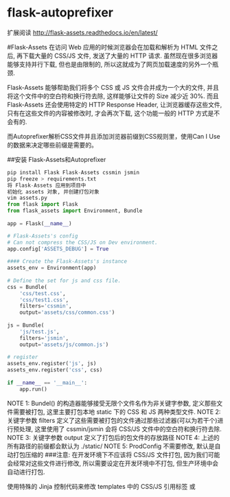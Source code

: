 # flask-autoprefixer
扩展阅读
http://flask-assets.readthedocs.io/en/latest/

#Flask-Assets
在访问 Web 应用的时候浏览器会在加载和解析为 HTML 文件之后, 再下载大量的 CSS/JS 文件, 发送了大量的 HTTP 请求. 虽然现在很多浏览器能够支持并行下载, 但也是由限制的, 所以这就成为了网页加载速度的另外一个瓶颈.

Flask-Assets 能够帮助我们将多个 CSS 或 JS 文件合并成为一个大的文件, 并且将这个文件中的空白符和换行符去除, 这样能够让文件的 Size 减少近 30%. 而且 Flask-Assets 还会使用特定的 HTTP Response Header, 让浏览器缓存这些文件, 只有在这些文件的内容被修改时, 才会再次下载, 这个功能一般的 HTTP 方式是不会有的.

而Autoprefixer解析CSS文件并且添加浏览器前缀到CSS规则里，使用Can I Use的数据来决定哪些前缀是需要的。

##安装 Flask-Assets和Autoprefixer
``` python
pip install Flask Flask-Assets cssmin jsmin
pip freeze > requirements.txt
将 Flask-Assets 应用到项目中
初始化 assets 对象, 并创建打包对象 
vim assets.py
from flask import Flask
from flask_assets import Environment, Bundle
 
app = Flask(__name__)

# Flask-Assets's config
# Can not compress the CSS/JS on Dev environment.
app.config['ASSETS_DEBUG'] = True
 
#### Create the Flask-Assets's instance
assets_env = Environment(app)
 
# Define the set for js and css file.
css = Bundle(
    'css/test.css',
    'css/test1.css',
    filters='cssmin',
    output='assets/css/common.css')
 
js = Bundle(
    'js/test.js',
    filters='jsmin',
    output='assets/js/common.js')
 
# register
assets_env.register('js', js)
assets_env.register('css', css)
 
if __name__ == '__main__':
    app.run()
```

NOTE 1: Bundel() 的构造器能够接受无限个文件名作为非关键字参数, 定义那些文件需要被打包, 这里主要打包本地 static 下的 CSS 和 JS 两种类型文件. 
NOTE 2: 关键字参数 filters 定义了这些需要被打包的文件通过那些过滤器(可以为若干个)进行预处理, 这里使用了 cssmin/jsmin 会将 CSS/JS 文件中的空白符和换行符去除. 
NOTE 3: 关键字参数 output 定义了打包后的包文件的存放路径 
NOTE 4: 上述的所有路径的前缀都会默认为 ./static/
NOTE 5: ProdConfig 不需要修改, 默认是自动打包压缩的
###注意: 在开发环境下不应该将 CSS/JS 文件打包, 因为我们可能会经常对这些文件进行修改, 所以需要设定在开发环境中不打包, 但生产环境中会自动进行打包.

使用特殊的 Jinja 控制代码来修改 templates 中的 CSS/JS 引用标签 <link> 或 <script>
``` html
<!DOCTYPE html>
<html lang="en">
<head>
  <meta charset="UTF-8">
  <title>Flask Assets GAE Example</title>
    <!--  assets应用 -->
  {% assets "css" %}
    <link href="{{ ASSET_URL }}" rel="stylesheet">
  {% endassets %}
    <!--  常规引用 -->
    <link href="{{ url_for('static', filename='css/test.css') }}" rel="stylesheet">
    <link href="{{ url_for('static', filename='css/test1.css') }}" rel="stylesheet">
</head>
<body>
 
  <p id="main-text" class="center">beautiful</p>
    <!--  assets应用 -->
  {% assets "js" %}
    <script type="text/javascript" src="{{ ASSET_URL }}"></script>
  {% endassets %}
    <!--  常规引用 -->
    <script type="text/javascript" src="{{ url_for('static', filename='js/test.js') }}"></script>
</body>
</html>
 ```

经过这些处理之后, 如果 templates 文件的 link 或 script 使用的 css/js 文件路径已经被包含在了 Bunble 中, 那么这些原来会被加载到浏览器中 CSS/JS 文件, 将不会再被加载, 取而代之的是被压缩过的 Size 更小的文件.
``` python
FLASK_DEBUG=1 python app.py
```

现在将app.config['ASSETS_DEBUG'] = False，将会直接打包



这里可以看到打包的效果，速度和容量都有优化，特别是多个文件的情况。

将 autoprefixer应用到Flask-Assets中
由于需要使用postcss，用npm或者yarn下载一个
``` bash
# 由于pip库里没有postcss，自己下一个吧
npm install postcss-cli autoprefixer --save-dev
配置autoprefixer， Flask-assets中已有相关类，直接配置参数就行
```
 AUTOPREFIXER_BIN 是指向postcss运行绝对路径下的bin

 AUTOPREFIXER_BROWSERS 是配置浏览器版本的
``` python
import os
# get work root
basedir = os.path.abspath(os.path.dirname(__file__))
 
# Flask-Assets's config
# Can not compress the CSS/JS on Dev environment.
app.config['ASSETS_DEBUG'] = True
app.config['AUTOPREFIXER_BIN'] = basedir + '/node_modules/postcss-cli/bin/postcss'
app.config['AUTOPREFIXER_BROWSERS'] = ['> 1%', 'last 2 versions', 'firefox 24', 'opera 12.1']
```
最后加到flask-assets 就行了
``` python
# Define the set for js and css file.
css = Bundle(
    'css/test.css',
    'css/test1.css',
    filters='autoprefixer6, cssmin',
    output='assets/css/common.css')
```
注：autoprefixer >=6 时需要使用autoprefixer6，不然会失败的。

我们可以使用 flask 指令的方式来打包 CSS/JS 文件
``` bash
(venv) ➜ flask assets clean
Cleaning generated assets...
Deleted asset: assets/js/common.js
Deleted asset: assets/css/common.css

(venv) ➜ flask assets build
Building bundle: assets/js/common.js
Building bundle: assets/css/common.css
 ```
来查看一下
``` js
<!--   编译前    -->
a {
background : linear-gradient(to top, black, white);
display : flex
}
::placeholder {
color : #ccc
}
 
<!--   编译后   -->
:-ms-input-placeholder {
color : #ccc
}
::-ms-input-placeholder {
color : #ccc
}
::placeholder {
color : #ccc
}
/*# sourceMappingURL=data:application/json;base64,eyJ2ZXJzaW9uIjozLCJzb3VyY2VzIjpbInN0ZGluIl0sIm5hbWVzIjpbXSwibWFwcGluZ3MiOiI7QUFDQTtBQUNBLG1EQUFtRDtBQUNuRCxjQUFjO0NBQ2I7QUFDRDtBQUNBLFlBQVk7Q0FDWDtBQUZEO0FBQ0EsWUFBWTtDQUNYO0FBRkQ7QUFDQSxZQUFZO0NBQ1g7QUFGRDtBQUNBLFlBQVk7Q0FDWCIsImZpbGUiOiJzdGRpbiIsInNvdXJjZXNDb250ZW50IjpbIlxuYSB7XG5iYWNrZ3JvdW5kIDogbGluZWFyLWdyYWRpZW50KHRvIHRvcCwgYmxhY2ssIHdoaXRlKTtcbmRpc3BsYXkgOiBmbGV4XG59XG46OnBsYWNlaG9sZGVyIHtcbmNvbG9yIDogI2NjY1xufSJdfQ== */
```
这样就完成了
这样我们就能够通过指令 flask  assets --help 来查看其使用方法了:
项目地址: https://github.com/Steinkuo/flask-autoprefixer.git
``` bash
(venv) ➜ flask assets --help
Usage: flask assets [OPTIONS] COMMAND [ARGS]...
 
  Web assets commands.
 
Options:
  --help  Show this message and exit.
 
Commands:
  build  Build bundles.
  clean  Clean bundles.
  watch  Watch bundles for file changes.
```